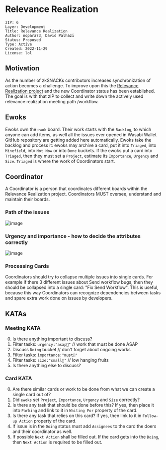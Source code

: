 # Relevance Realization

```
zIP: 6
Layer: Development
Title: Relevance Realization
Author: nopara73, David Palhazi
Status: Proposed
Type: Active
Created: 2022-11-29
License: lol
```

## Motivation
As the number of zkSNACKs contributors increases synchronization of action becomes a challenge. To improve upon this the [Relevance Realization project](https://github.com/orgs/zkSNACKs/projects/18) and the new Coordinator status has been established.
The goal is with that zIP to collect and write down the actively used relevance realization meeting path /workflow.

  

## Ewoks
Ewoks own the `ewok` board. Their work starts with the `Backlog`, to which anyone can add items, as well all the issues ever opened in Wasabi Wallet GitHub repository are getting added here automatically.
Ewoks take the backlog and process it: ewoks may archive a card, put it into `Triaged`, into `Minefield`, into `Not Now` or into `Done` buckets.
If the ewoks put a card into `Triaged`, then they must set a `Project`, estimate its `Importance`, `Urgency` and `Size`.
`Triaged` is where the work of Coordinators start.

## Coordinator
A Coordinator is a person that coordinates different boards within the Relevance Realization project. Coordinators MUST oversee, understand and maintain their boards.

### Path of the issues
![image](https://user-images.githubusercontent.com/119300488/204535610-31342862-343b-4591-bf58-9a0e6a0a9943.png)

### Urgency and importance - how to decide the attributes correctly
![image](https://user-images.githubusercontent.com/119300488/204541958-3518d232-a9f0-414a-bd20-f5685a0ac308.png)

 

### Processing Cards

Coordinators should try to collapse multiple issues into single cards. For example if there 3 different issues about Send workflow bugs, then they should be collapsed into a single card: "Fix Send Workflow". This is useful, because this way Coordinators can recognize dependencies between tasks and spare extra work done on issues by developers.

## KATAs

### Meeting KATA

0. Is there anything important to discuss?
0. Filter tasks: `urgency:"asap💚"` // work that must be done ASAP
0. Discuss `Doing` bucket // don't forget about ongoing works
0. Filter tasks: `importance:"must💚"`
0. Filter tasks: `size:"small💚"` // low hanging fruits
0. Is there anything else to discuss?


### Card KATA

0. Are there similar cards or work to be done from what we can create a single card out of?
0. Did `ewoks` set `Project`, `Importance`, `Urgency` and `Size` correctly?
0. Is there any task that should be done before this? If yes, then place it into `Parking` and link to it in `Waiting For` property of the card.
0. Is there any task that relies on this card? If yes, then link to it in `Follow-up Action` property of the card.
0. If issue is in the `Doing` status must add `Assignees` to the card the doers and their coordinator as well.   
0. If possible `Next Action` shall be filled out. If the card gets into the `Doing`, then `Next Action` is required to be filled out.

